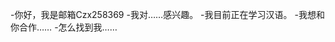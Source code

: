 -你好，我是邮箱Czx258369
-我对……感兴趣。
-我目前正在学习汉语。
-我想和你合作……
-怎么找到我……

<!---
Czx258369/Czx258369是一个特殊的存储库，因为它的'README. Mdlibryou（这个文件）出现在您的GitHub配置文件中。
您可以单击预览链接查看更改。
--->
